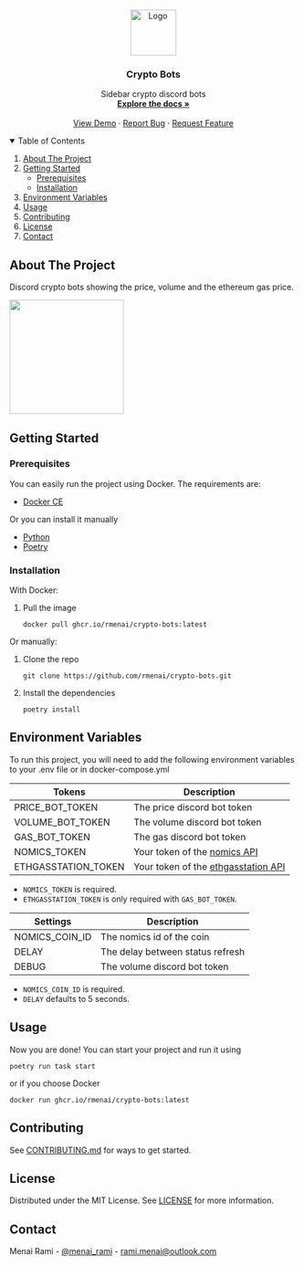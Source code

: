 <br />
<p align="center">
  <a href="https://github.com/rmenai/python-structure">
    <img src="https://icons.iconarchive.com/icons/cjdowner/cryptocurrency-flat/1024/Bitcoin-BTC-icon.png" alt="Logo" width="80" height="80">
  </a>

<h3 align="center">Crypto Bots</h3>

  <p align="center">
    Sidebar crypto discord bots
    <br />
    <a href="https://github.com/rmenai/crypto-bots/blob/main/README.md"><strong>Explore the docs »</strong></a>
    <br />
    <br />
    <a href="https://github.com/rmenai/crypto-bots">View Demo</a>
    ·
    <a href="https://github.com/rmenai/crypto-bots/issues/new?assignees=&labels=&template=bug_report.md&title=">Report Bug</a>
    ·
    <a href="https://github.com/rmenai/crypto-bots/issues/new?assignees=&labels=&template=feature_request.md&title=">Request Feature</a>
  </p>
</p>

<!-- TABLE OF CONTENTS -->
<details open="open">
  <summary>Table of Contents</summary>
  <ol>
    <li>
      <a href="#about-the-project">About The Project</a>
    </li>
    <li>
      <a href="#getting-started">Getting Started</a>
      <ul>
        <li><a href="#prerequisites">Prerequisites</a></li>
        <li><a href="#installation">Installation</a></li>
      </ul>
    </li>
    <li><a href="#environment-variables">Environment Variables</a></li>
    <li><a href="#usage">Usage</a></li>
    <li><a href="#contributing">Contributing</a></li>
    <li><a href="#license">License</a></li>
    <li><a href="#contact">Contact</a></li>
  </ol>
</details>



<!-- ABOUT THE PROJECT -->

## About The Project

Discord crypto bots showing the price, volume and the ethereum gas price.

<img src="https://i.imgur.com/qgF1VYQ.png" height="200">

<!-- GETTING STARTED -->

## Getting Started

### Prerequisites
You can easily run the project using Docker. The requirements are:
* [Docker CE](https://docs.docker.com/engine/install/)

Or you can install it manually

* [Python](https://www.python.org/downloads/)
* [Poetry](https://python-poetry.org/docs/)

### Installation
With Docker:
1. Pull the image
   ```shell
   docker pull ghcr.io/rmenai/crypto-bots:latest
   ```
Or manually:
1. Clone the repo
   ```shell
   git clone https://github.com/rmenai/crypto-bots.git
   ```
2. Install the dependencies
   ```shell
   poetry install
   ```

<!-- USAGE EXAMPLES -->


## Environment Variables

To run this project, you will need to add the following environment variables to your .env file or in docker-compose.yml


| Tokens              | Description                         |
|---------------------|-------------------------------------|
| PRICE_BOT_TOKEN     | The price discord bot token         |
| VOLUME_BOT_TOKEN    | The volume discord bot token        |
| GAS_BOT_TOKEN       | The gas discord bot token           |
| NOMICS_TOKEN        | Your token of the [nomics API](https://nomics.com/)        |
| ETHGASSTATION_TOKEN | Your token of the [ethgasstation API](https://ethgasstation.info/) |

* `NOMICS_TOKEN` is required.
* `ETHGASSTATION_TOKEN` is only required with `GAS_BOT_TOKEN`.


| Settings       | Description                      |
|----------------|----------------------------------|
| NOMICS_COIN_ID | The nomics id of the coin        |
| DELAY          | The delay between status refresh |
| DEBUG          | The volume discord bot token     |

* `NOMICS_COIN_ID` is required.
* `DELAY` defaults to 5 seconds.

## Usage

Now you are done! You can start your project and run it using

```shell
poetry run task start
```

or if you choose Docker
```shell
docker run ghcr.io/rmenai/crypto-bots:latest
```

## Contributing

See [CONTRIBUTING.md](https://github.com/rmenai/python-structure/blob/main/CONTRIBUTING.md) for ways to get started.

<!-- LICENSE -->

## License

Distributed under the MIT License. See [LICENSE](https://github.com/rmenai/python-structure/blob/main/LICENSE) for more
information.


<!-- CONTACT -->

## Contact

Menai Rami - [@menai_rami](https://twitter.com/menai_rami) - rami.menai@outlook.com
